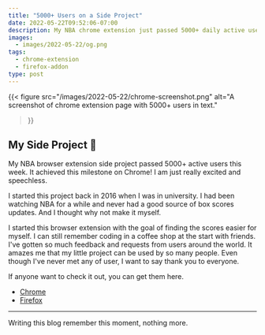 ```yaml
---
title: "5000+ Users on a Side Project"
date: 2022-05-22T09:52:06-07:00
description: My NBA chrome extension just passed 5000+ daily active users!
images:
  - images/2022-05-22/og.png
tags:
  - chrome-extension
  - firefox-addon
type: post
---
```


{{< figure
    src="/images/2022-05-22/chrome-screenshot.png"
    alt="A screenshot of chrome extension page with 5000+ users in text."
>}}

## My Side Project 🏀

My NBA browser extension side project passed 5000+ active users this week. It achieved this milestone on Chrome! I am just really excited and speechless. 

I started this project back in 2016 when I was in university. I had been watching NBA for a while and never had a good source of box scores updates. And I thought why not make it myself. 


I started this browser extension with the goal of finding the scores easier for myself. I can still remember coding in a coffee shop at the start with friends. I've gotten so much feedback and requests from users around the world. It amazes me that my little project can be used by so many people. Even though I've never met any of user, I want to say thank you to everyone.

If anyone want to check it out, you can get them here.
- [Chrome](https://chrome.google.com/webstore/detail/box-scores/mfmkedeaebcckihpinmhkadoagdbifaa)
- [Firefox](https://addons.mozilla.org/en-US/firefox/addon/basketball-box-scores)


---

Writing this blog remember this moment, nothing more.

